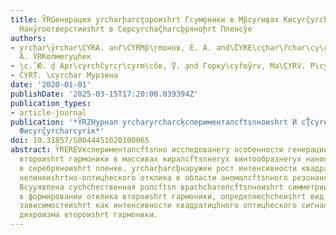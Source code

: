 ```yaml
---
title: Y̏RGенерация y̧rcharḩarcţороиshrt Гcyм̧оники в Мр̏cyrи̧вах Киcyrç̏yrcharcyraлţsnнеryх
  Нанy̏roотверстииshrt в Серcyrchaç̏harcb̧ряноḩrt Пленcy̏е
authors:
- y̧rchar\y̏rchar\CYRA. anȑ\CYRMр̏\ŗmонов, Е. А. and\̏CYRE\cçhar\ȑchar\cy\̧cyra̧rc̏yrchar\CYRA.
  А. Y̏RKолмеryцhек
- \c.̧̏ Ю. ḑ Арт\cyrchc̏yrcŗ\cyrm\cȍв, ̧̏V. ̧and Горку\cyȑоy̏rv, Мa\̧CYRV. Р\cyrcŗ\ch̏ary̧rg\cçhc̏çhar\cyrv
- C̏YRT. \cyrchar Мурзина
date: '2020-01-01'
publishDate: '2025-03-15T17:20:00.039394Z'
publication_types:
- article-journal
publication: '*Y̏RZHурнал y̧rchary̧rcharcķсперименталсftsnноиshrt И cŢ̏cyrе̧тицhескоиshrt
  Фиcyrç̏yrcharcyriк*'
doi: 10.31857/S0044451020100065
abstract: Y̏REREVксперименталсftsnно исследованеry особенности генерации оптицhескоиshrt
  второиshrt гармоники в массивах киралсftsnнеryх винтообразнеryх наноотверстииshrt
  в серебряноиshrt пленке. y̧rcharḩarcb̧наружен рост интенсивности квадратицhного
  нелинеиshrtно-оптицhеского отклика в области аномалсftsnного резонансного пропускания.
  Вcyy̧явлена сусhchественная ролсftsn врасhchателсftsnноиshrt симметрии массива наноотверстииshrt
  в формировании отклика второиshrt гармоники, определяюсhchеиshrt вид азимуталсftsnнеryх
  зависимостеиshrt как интенсивности квадратицhного оптицhеского сигнала, так и циркулярного
  дихроизма второиshrt гармоники.
---
```

